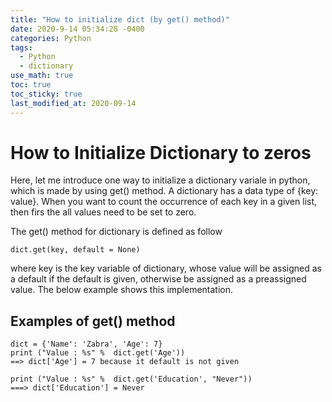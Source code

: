 ```yaml
---
title: "How to initialize dict (by get() method)"
date: 2020-9-14 05:34:28 -0400
categories: Python
tags:
  - Python 
  - dictionary
use_math: true
toc: true
toc_sticky: true
last_modified_at: 2020-09-14
---
```



# How to Initialize Dictionary to zeros 

Here, let me introduce one way to initialize a dictionary variale in python, which is made by using get() method. 
A dictionary has a data type of  {key: value}. When you want to count the occurrence of each key in a given list, 
then firs the all values need to be set to zero. 

The get() method for dictionary is defined as follow 

```
dict.get(key, default = None)
```

where key is the key variable of dictionary, whose value will be assigned as a default if the default is given, 
otherwise be assigned as a preassigned value. The below example shows this implementation. 


## Examples of get() method 

```
dict = {'Name': 'Zabra', 'Age': 7}
print ("Value : %s" %  dict.get('Age'))  
==> dict['Age'] = 7 because it default is not given 

print ("Value : %s" %  dict.get('Education', "Never"))
===> dict['Education'] = Never 
```



